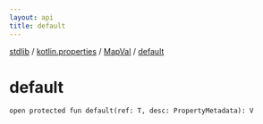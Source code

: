 ```yaml
---
layout: api
title: default
---
```

[stdlib](../../index.html) / [kotlin.properties](../index.html) / [MapVal](index.html) / [default](default.html)

# default

```
open protected fun default(ref: T, desc: PropertyMetadata): V
```

